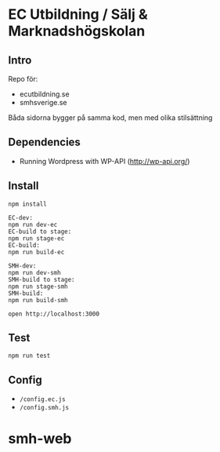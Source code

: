 # EC Utbildning / Sälj & Marknadshögskolan

## Intro
Repo för:
- ecutbildning.se
- smhsverige.se

Båda sidorna bygger på samma kod, men med olika stilsättning

## Dependencies
- Running Wordpress with WP-API (http://wp-api.org/)

## Install
```
npm install

EC-dev:
npm run dev-ec
EC-build to stage:
npm run stage-ec
EC-build:
npm run build-ec

SMH-dev:
npm run dev-smh
SMH-build to stage:
npm run stage-smh
SMH-build:
npm run build-smh

open http://localhost:3000
```

## Test
```
npm run test
```

## Config
- `/config.ec.js`
- `/config.smh.js`

# smh-web

